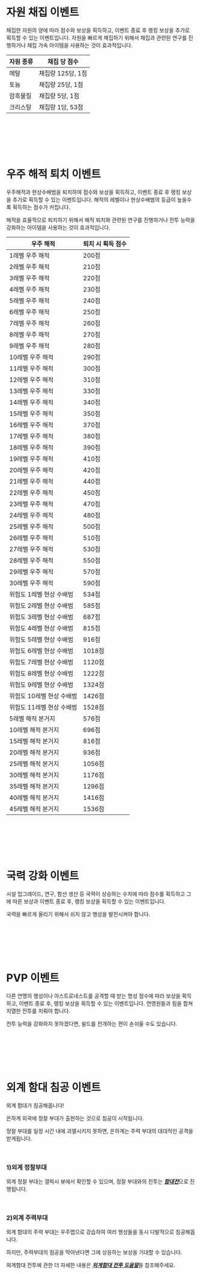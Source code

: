 # 자원 채집 이벤트

 채집한 자원의 양에 따라 점수와 보상을 획득하고, 이벤트 종료 후 랭킹 보상을 추가로 획득할 수 있는 이벤트입니다. 자원을 빠르게 채집하기 위해서 채집과 관련된 연구를 진행하거나 채집 가속 아이템을 사용하는 것이 효과적입니다.

| 자원 종류 | 채집 당 점수      |
| --------- | ----------------- |
| 메탈      | 채집량 125당, 1점 |
| 토늄      | 채집량 25당, 1점  |
| 암흑물질  | 채집량 5당, 1점   |
| 크리스탈  | 채집량 1당, 53점   |

<br>

<br>

<br>

<br>

<br>

# 우주 해적 퇴치 이벤트

 우주해적과 현상수배범을 퇴치하여 점수와 보상을 획득하고, 이벤트 종료 후 랭킹 보상을 추가로 획득할 수 있는 이벤트입니다. 해적의 레벨이나 현상수배범의 등급이 높을수록 획득하는 점수가 커집니다.

해적을 효율적으로 퇴치하기 위해서 해적 퇴치와 관련된 연구를 진행하거나 전투 능력을 강화하는 아이템을 사용하는 것이 효과적입니다.

| 우주 해적                | 퇴치 시 획득 점수 |
| ------------------------ | ----------------- |
| 1레벨 우주 해적          | 200점             |
| 2레벨 우주 해적          | 210점             |
| 3레벨 우주 해적          | 220점             |
| 4레벨 우주 해적          | 230점             |
| 5레벨 우주 해적          | 240점             |
| 6레벨 우주 해적          | 250점             |
| 7레벨 우주 해적          | 260점             |
| 8레벨 우주 해적          | 270점             |
| 9레벨 우주 해적          | 280점             |
| 10레벨 우주 해적         | 290점             |
| 11레벨 우주 해적         | 300점             |
| 12레벨 우주 해적         | 310점             |
| 13레벨 우주 해적         | 330점             |
| 14레벨 우주 해적         | 340점             |
| 15레벨 우주 해적         | 350점             |
| 16레벨 우주 해적         | 370점             |
| 17레벨 우주 해적         | 380점             |
| 18레벨 우주 해적         | 390점             |
| 19레벨 우주 해적         | 410점             |
| 20레벨 우주 해적         | 420점             |
| 21레벨 우주 해적         | 440점             |
| 22레벨 우주 해적         | 450점             |
| 23레벨 우주 해적         | 470점             |
| 24레벨 우주 해적         | 480점             |
| 25레벨 우주 해적         | 500점             |
| 26레벨 우주 해적         | 510점             |
| 27레벨 우주 해적         | 530점             |
| 28레벨 우주 해적         | 550점             |
| 29레벨 우주 해적         | 570점             |
| 30레벨 우주 해적         | 590점             |
| 위험도 1레벨 현상 수배범 | 534점             |
| 위험도 2레벨 현상 수배범 | 585점             |
| 위험도 3레벨 현상 수배범 | 687점             |
| 위험도 4레벨 현상 수배범 | 815점             |
| 위험도 5레벨 현상 수배범 | 916점            |
| 위험도 6레벨 현상 수배범 | 1018점            |
| 위험도 7레벨 현상 수배범 | 1120점            |
| 위험도 8레벨 현상 수배범 | 1222점            |
| 위험도 9레벨 현상 수배범 | 1324점            |
| 위험도 10레벨 현상 수배범 | 1426점            |
| 위험도 11레벨 현상 수배범 | 1528점            |
| 5레벨 해적 본거지 | 576점            |
| 10레벨 해적 본거지 | 696점            |
| 15레벨 해적 본거지 | 816점            |
| 20레벨 해적 본거지 | 936점            |
| 25레벨 해적 본거지 | 1056점            |
| 30레벨 해적 본거지 | 1176점            |
| 35레벨 해적 본거지 | 1296점            |
| 40레벨 해적 본거지 | 1416점            |
| 45레벨 해적 본거지 | 1536점            |

<br>

<br>

<br>

<br>

<br>

# 국력 강화 이벤트

 시설 업그레이드, 연구, 함선 생산 등 국력이 상승하는 수치에 따라 점수를 획득하고 그에 따른 보상과 이벤트 종료 후, 랭킹 보상을 획득할 수 있는 이벤트입니다.

국력을 빠르게 올리기 위해서 쉬지 않고 행성을 발전시켜야 합니다.

<br>

<br>

<br>

<br>

<br>

# PVP 이벤트

 다른 연맹의 행성이나 아스트로네스트를 공격할 때 받는 명성 점수에 따라 보상을 획득하고, 이벤트 종료 후, 랭킹 보상을 획득할 수 있는 이벤트입니다. 연맹원들과 힘을 합쳐 치열한 전투를 치뤄야 합니다.

전투 능력을 강화하지 못하겠다면, 쉴드를 전개하는 편이 손쉬울 수도 있습니다.

<br>

<br>

<br>

<br>

<br>

# 외계 함대 침공 이벤트

외계 함대가 침공해옵니다!

은하계 외곽에 정찰 부대가 출현하는 것으로 침공이 시작됩니다.

정찰 부대를 일정 시간 내에 괴멸시키지 못하면, 은하계는 주력 부대의 대대적인 공격을 받게됩니다.

<br>

### 1)외계 정찰부대

 외계 정찰 부대는 갤럭시 뷰에서 확인할 수 있으며, 정찰 부대와의 전투는 [***<u>함대전</u>***](kor/503fleetbattle#함대전)으로 진행됩니다.

<br>

### 2)외계 주력부대

 외계 함대의 주력 부대는 우주맵으로 강습하여 여러 행성들을 동시 다발적으로 침공해옵니다.

하지만, 주력부대의 침공을 막아낸다면 그에 상응하는 보상을 기대할 수 있습니다.

외계함대 전투에 관한 더 자세한 내용은 [***<u>외계함대 전투 도움말</u>***](kor/502hunt#외계-함대)을 참조해주세요.